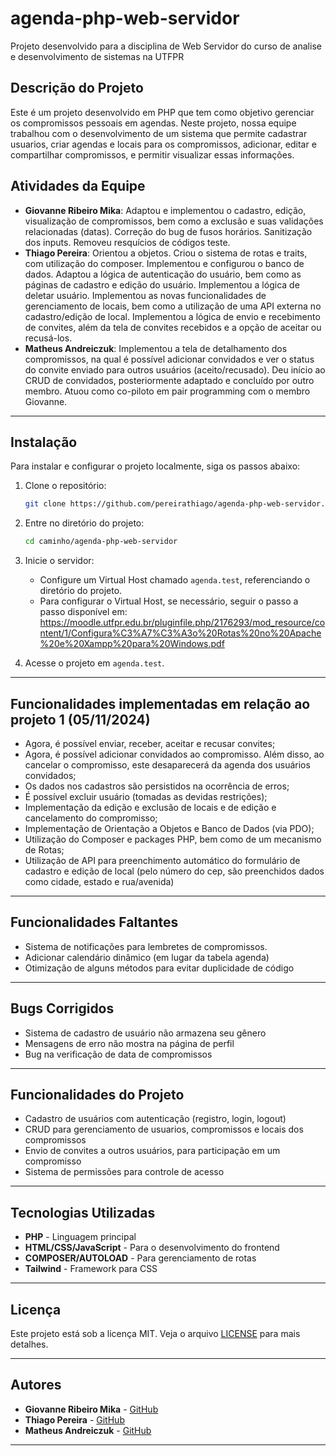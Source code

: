 # agenda-php-web-servidor
Projeto desenvolvido para a disciplina de Web Servidor do curso de analise e desenvolvimento de sistemas na UTFPR

## Descrição do Projeto

Este é um projeto desenvolvido em PHP que tem como objetivo gerenciar os compromissos pessoais em agendas. Neste projeto, nossa equipe trabalhou com o desenvolvimento de um sistema que permite cadastrar usuarios, criar agendas e locais para os compromissos, adicionar, editar e compartilhar compromissos, e permitir visualizar essas informações. 

## Atividades da Equipe

- **Giovanne Ribeiro Mika**: Adaptou e implementou o cadastro, edição, visualização de compromissos, bem como a exclusão e suas validações relacionadas (datas). Correção do bug de fusos horários. Sanitização dos inputs. Removeu resquícios de códigos teste.
- **Thiago Pereira**: Orientou a objetos. Criou o sistema de rotas e traits, com utilização do composer. Implementou e configurou o banco de dados. Adaptou a lógica de autenticação do usuário, bem como as páginas de cadastro e edição do usuário. Implementou a lógica de deletar usuário. Implementou as novas funcionalidades de gerenciamento de locais, bem como a utilização de uma API externa no cadastro/edição de local. Implementou a lógica de envio e recebimento de convites, além da tela de convites recebidos e a opção de aceitar ou recusá-los. 
- **Matheus Andreiczuk**: Implementou a tela de detalhamento dos compromissos, na qual é possível adicionar convidados e ver o status do convite enviado para outros usuários (aceito/recusado). Deu início ao CRUD de convidados, posteriormente adaptado e concluído por outro membro. Atuou como co-piloto em pair programming com o membro Giovanne.

---

## Instalação

Para instalar e configurar o projeto localmente, siga os passos abaixo:

1. Clone o repositório:

    ```bash
    git clone https://github.com/pereirathiago/agenda-php-web-servidor.git
    ```

2. Entre no diretório do projeto:

    ```bash
    cd caminho/agenda-php-web-servidor
    ```

3. Inicie o servidor:
    - Configure um Virtual Host chamado `agenda.test`, referenciando o diretório do projeto.
    - Para configurar o Virtual Host, se necessário, seguir o passo a passo disponível em: 
        https://moodle.utfpr.edu.br/pluginfile.php/2176293/mod_resource/content/1/Configura%C3%A7%C3%A3o%20Rotas%20no%20Apache%20e%20Xampp%20para%20Windows.pdf

4. Acesse o projeto em `agenda.test`. 

---


## Funcionalidades implementadas em relação ao projeto 1 (05/11/2024)

- Agora, é possível enviar, receber, aceitar e recusar convites;
- Agora, é possível adicionar convidados ao compromisso. Além disso, ao cancelar o compromisso, este desaparecerá da agenda dos usuários convidados;
- Os dados nos cadastros são persistidos na ocorrência de erros;
- É possível excluir usuário (tomadas as devidas restrições);
- Implementação da edição e exclusão de locais e de edição e cancelamento do compromisso;
- Implementação de Orientação a Objetos e Banco de Dados (via PDO);
- Utilização do Composer e packages PHP, bem como de um mecanismo de Rotas;
- Utilização de API para preenchimento automático do formulário de cadastro e edição de local (pelo número do cep, são preenchidos dados como cidade, estado e rua/avenida)

---


## Funcionalidades Faltantes

- Sistema de notificações para lembretes de compromissos.
- Adicionar calendário dinâmico (em lugar da tabela agenda)
- Otimização de alguns métodos para evitar duplicidade de código

---

## Bugs Corrigidos

- Sistema de cadastro de usuário não armazena seu gênero
- Mensagens de erro não mostra na página de perfil 
- Bug na verificação de data de compromissos

---

## Funcionalidades do Projeto

- Cadastro de usuários com autenticação (registro, login, logout)
- CRUD para gerenciamento de usuarios, compromissos e locais dos compromissos
- Envio de convites a outros usuários, para participação em um compromisso
- Sistema de permissões para controle de acesso

---

## Tecnologias Utilizadas

- **PHP** - Linguagem principal
- **HTML/CSS/JavaScript** - Para o desenvolvimento do frontend
- **COMPOSER/AUTOLOAD** - Para gerenciamento de rotas
- **Tailwind** - Framework para CSS

---

## Licença

Este projeto está sob a licença MIT. Veja o arquivo [LICENSE](LICENSE) para mais detalhes.

---

## Autores

- **Giovanne Ribeiro Mika** - [GitHub](https://github.com/GiovanneMika)
- **Thiago Pereira** - [GitHub](https://github.com/pereirathiago)
- **Matheus Andreiczuk** - [GitHub](https://github.com/MatheusAndreiczuk)

---


